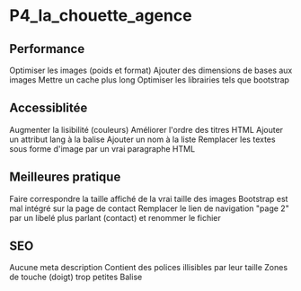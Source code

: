 # P4_la_chouette_agence

## Performance

Optimiser les images (poids et format)
Ajouter des dimensions de bases aux images
Mettre un cache plus long
Optimiser les librairies tels que bootstrap


## Accessiblitée

Augmenter la lisibilité (couleurs)
Améliorer l'ordre des titres HTML
Ajouter un attribut lang à la balise
Ajouter un nom à la liste
Remplacer les textes sous forme d'image par un vrai paragraphe HTML

## Meilleures pratique

Faire correspondre la taille affiché de la vrai taille des images
Bootstrap est mal intégré sur la page de contact
Remplacer le lien de navigation "page 2" par un libelé plus parlant (contact) et renommer le fichier

## SEO

Aucune meta description
Contient des polices illisibles par leur taille
Zones de touche (doigt) trop petites
Balise <title> incomplète c'est juste un "."
